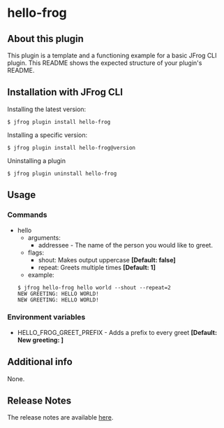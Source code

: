 # hello-frog

## About this plugin
This plugin is a template and a functioning example for a basic JFrog CLI plugin. 
This README shows the expected structure of your plugin's README.

## Installation with JFrog CLI
Installing the latest version:

`$ jfrog plugin install hello-frog`

Installing a specific version:

`$ jfrog plugin install hello-frog@version`

Uninstalling a plugin

`$ jfrog plugin uninstall hello-frog`

## Usage
### Commands
* hello
    - arguments:
        - addressee - The name of the person you would like to greet.
    - flags:
        - shout: Makes output uppercase **[Default: false]**
        - repeat: Greets multiple times **[Default: 1]**
    - example:
    ```
  $ jfrog hello-frog hello world --shout --repeat=2
  NEW GREETING: HELLO WORLD!
  NEW GREETING: HELLO WORLD!
  ```

### Environment variables
* HELLO_FROG_GREET_PREFIX - Adds a prefix to every greet **[Default: New greeting: ]**

## Additional info
None.

## Release Notes
The release notes are available [here](RELEASE.md).
